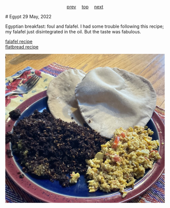 <span><p align=center>
[prev](ecuador.md)&emsp;
[top](../index.md)&emsp;
[next](el_salvador.md)
</p></span>
# Egypt
29 May, 2022


Egyptian breakfast: foul and falafel. I had some trouble following
this recipe; my falafel just disintegrated in the oil. But the taste
was fabulous.


[falafel recipe](https://foodblend.wordpress.com/2012/05/29/fava-beans-and-falafel-%D9%81%D9%88%D9%84-%D9%88-%D8%B7%D8%B9%D9%85%D9%8A%D8%A9/)<br>
[flatbread recipe](https://www.saveur.com/aish-baladi-recipe/)

![breakfast](images/egypt.jpeg)

